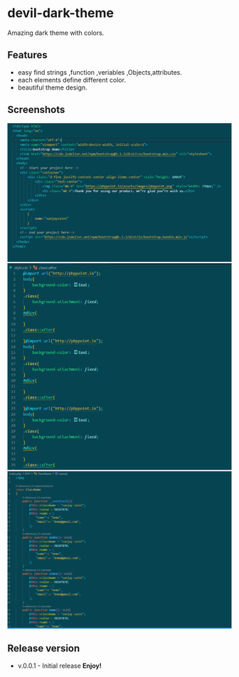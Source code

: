 # devil-dark-theme
Amazing dark theme with colors.

## Features
* easy find strings ,function ,veriables ,Objects,attributes.
* each elements define different color.
* beautiful theme design.

## Screenshots
 ![Screenshot](screenshots/sct1.png)
 ![Screenshot](screenshots/sct2.png)
 ![Screenshot](screenshots/sct3.png)


## Release version
* v.0.0.1 - Initial release
**Enjoy!**
